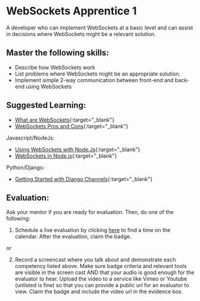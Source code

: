 # WebSockets Apprentice 1

A developer who can implement WebSockets at a basic level and can assist in decisions where WebSockets might be a relevant solution.

## Master the following skills:

* Describe how WebSockets work
* List problems where WebSockets might be an appropriate solution.
* Implement simple 2-way communication between front-end and back-end using WebSockets

## Suggested Learning:

* [What are WebSockets](https://www.youtube.com/watch?v=ZbrEztkwcw8){:target="_blank"}
* [WebSockets Pros and Cons](https://www.youtube.com/watch?v=DFlgyrP5HMY){:target="_blank"}

Javascript/NodeJs:
* [Using WebSockets with Node.Js](https://flaviocopes.com/node-websockets/){:target="_blank"}
* [WebSockets in Node.js](https://masteringjs.io/tutorials/node/websockets){:target="_blank"}

Python/Django:
* [Getting Started with Django Channels](https://realpython.com/getting-started-with-django-channels/){:target="_blank"}


## Evaluation:

Ask your mentor if you are ready for evaluation. Then, do one of the following:

1. Schedule a live evaluation by clicking [here](http://evals.codex.academy) to find a time on the calendar. After the evaluation, claim the badge.

or

2. Record a screencast where you talk about and demonstrate each competency listed above. Make sure badge criteria and relevant tools are visible in the screen cast AND that your audio is good enough for the evaluator to hear. Upload the video to a service like Vimeo or Youtube (unlisted is fine) so that you can provide a public url for an evaluator to view. Claim the badge and include the video url in the evidence box.
